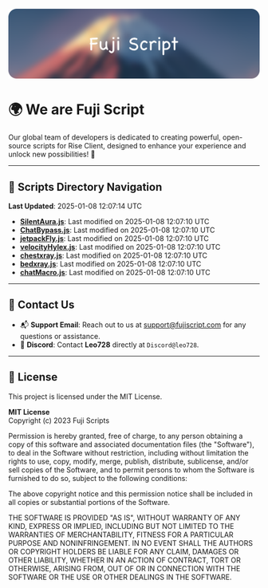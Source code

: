 ![Banner](.github/b.webp)

# 🌍 **We are Fuji Script**

Our global team of developers is dedicated to creating powerful, open-source scripts for Rise Client, designed to enhance your experience and unlock new possibilities! 🌟

---
<!-- SCRIPTS_NAVIGATION_START -->
## 📂 **Scripts Directory Navigation**

**Last Updated**: 2025-01-08 12:07:14 UTC

- **[SilentAura.js](scripts/SilentAura.js)**: Last modified on 2025-01-08 12:07:10 UTC
- **[ChatBypass.js](scripts/ChatBypass.js)**: Last modified on 2025-01-08 12:07:10 UTC
- **[jetpackFly.js](scripts/jetpackFly.js)**: Last modified on 2025-01-08 12:07:10 UTC
- **[velocityHylex.js](scripts/velocityHylex.js)**: Last modified on 2025-01-08 12:07:10 UTC
- **[chestxray.js](scripts/chestxray.js)**: Last modified on 2025-01-08 12:07:10 UTC
- **[bedxray.js](scripts/bedxray.js)**: Last modified on 2025-01-08 12:07:10 UTC
- **[chatMacro.js](scripts/chatMacro.js)**: Last modified on 2025-01-08 12:07:10 UTC

<!-- SCRIPTS_NAVIGATION_END -->

---

## 💬 **Contact Us**  
- 📬 **Support Email**: Reach out to us at [support@fujiscript.com](mailto:support@fujiscript.com) for any questions or assistance.  
- 💬 **Discord**: Contact **Leo728** directly at `Discord@leo728`.

---

## 📜 **License**

This project is licensed under the MIT License.  

**MIT License**  
Copyright (c) 2023 Fuji Scripts  

Permission is hereby granted, free of charge, to any person obtaining a copy of this software and associated documentation files (the "Software"), to deal in the Software without restriction, including without limitation the rights to use, copy, modify, merge, publish, distribute, sublicense, and/or sell copies of the Software, and to permit persons to whom the Software is furnished to do so, subject to the following conditions:  

The above copyright notice and this permission notice shall be included in all copies or substantial portions of the Software.  

THE SOFTWARE IS PROVIDED "AS IS", WITHOUT WARRANTY OF ANY KIND, EXPRESS OR IMPLIED, INCLUDING BUT NOT LIMITED TO THE WARRANTIES OF MERCHANTABILITY, FITNESS FOR A PARTICULAR PURPOSE AND NONINFRINGEMENT. IN NO EVENT SHALL THE AUTHORS OR COPYRIGHT HOLDERS BE LIABLE FOR ANY CLAIM, DAMAGES OR OTHER LIABILITY, WHETHER IN AN ACTION OF CONTRACT, TORT OR OTHERWISE, ARISING FROM, OUT OF OR IN CONNECTION WITH THE SOFTWARE OR THE USE OR OTHER DEALINGS IN THE SOFTWARE.  

